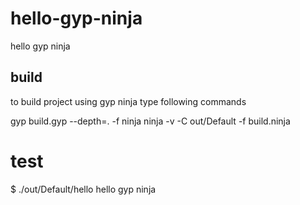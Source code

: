 hello-gyp-ninja
===============

hello gyp ninja

## build

to build project using gyp ninja
type following commands

  gyp build.gyp --depth=. -f ninja
  ninja -v -C out/Default -f build.ninja

# test
  $ ./out/Default/hello
  hello gyp ninja

